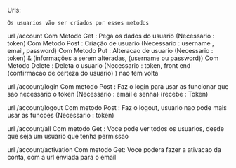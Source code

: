 Urls:

    Os usuarios vão ser criados por esses metodos

url /account
Com Metodo Get : Pega os dados do usuario   (Necessario : token)
Com Metodo Post : Criação de usuario        (Necessario : username , email, password)
Com Metodo Put :  Alteracao de usuario      (Necessario : token) & (informações a serem alteradas, (username ou password))
Com Metodo Delete : Deleta o usuario        (Necessario : token, front end (confirmacao de certeza do usuario) ) nao tem volta


url /account/login
Com metodo Post : Faz o login para usar as funcionar que sao necessario o token  (Necessario : email e senha)
                                                                                 (recebe : Token)

url /account/logout
Com metodo Post : Faz o logout, usuario nao pode mais usar as funcoes  (Necessario : token)

url /account/all
Com metodo Get :  Voce pode ver todos os usuarios, desde que seja um usuario que tenha permissao

url /account/activation
Com metodo Get: Voce podera fazer a ativacao da conta, com a url enviada para o email 